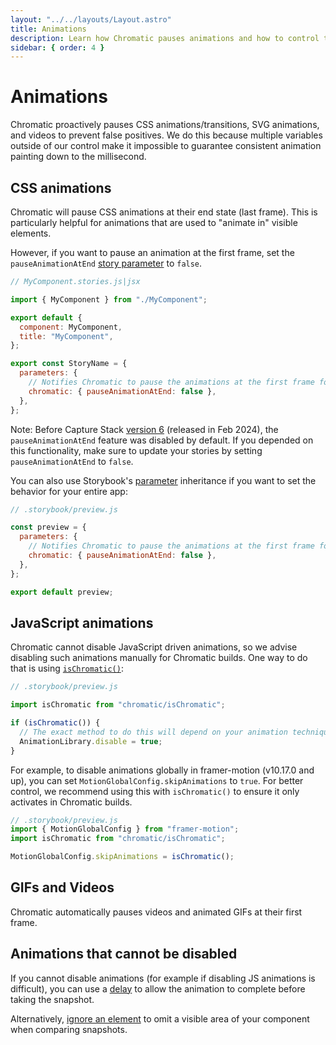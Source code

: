 ```yaml
---
layout: "../../layouts/Layout.astro"
title: Animations
description: Learn how Chromatic pauses animations and how to control the behavior
sidebar: { order: 4 }
---
```


# Animations

Chromatic proactively pauses CSS animations/transitions, SVG animations, and videos to prevent false positives. We do this because multiple variables outside of our control make it impossible to guarantee consistent animation painting down to the millisecond.

## CSS animations

Chromatic will pause CSS animations at their end state (last frame). This is particularly helpful for animations that are used to "animate in" visible elements.

However, if you want to pause an animation at the first frame, set the `pauseAnimationAtEnd` [story parameter](https://storybook.js.org/docs/react/writing-stories/parameters#story-parameters) to `false`.

```js
// MyComponent.stories.js|jsx

import { MyComponent } from "./MyComponent";

export default {
  component: MyComponent,
  title: "MyComponent",
};

export const StoryName = {
  parameters: {
    // Notifies Chromatic to pause the animations at the first frame for this specific story.
    chromatic: { pauseAnimationAtEnd: false },
  },
};
```

<div class="aside">

Note: Before Capture Stack [version 6](/docs/infrastructure-release-notes#version-6) (released in Feb 2024), the `pauseAnimationAtEnd` feature was disabled by default. If you depended on this functionality, make sure to update your stories by setting `pauseAnimationAtEnd` to `false`.

</div>

You can also use Storybook's [parameter](https://storybook.js.org/docs/react/writing-stories/parameters#global-parameters) inheritance if you want to set the behavior for your entire app:

```js
// .storybook/preview.js

const preview = {
  parameters: {
    // Notifies Chromatic to pause the animations at the first frame for all stories.
    chromatic: { pauseAnimationAtEnd: false },
  },
};

export default preview;
```

## JavaScript animations

Chromatic cannot disable JavaScript driven animations, so we advise disabling such animations manually for Chromatic builds. One way to do that is using [`isChromatic()`](/docs/ischromatic):

```js
// .storybook/preview.js

import isChromatic from "chromatic/isChromatic";

if (isChromatic()) {
  // The exact method to do this will depend on your animation techniques.
  AnimationLibrary.disable = true;
}
```

For example, to disable animations globally in framer-motion (v10.17.0 and up), you can set `MotionGlobalConfig.skipAnimations` to `true`. For better control, we recommend using this with `isChromatic()` to ensure it only activates in Chromatic builds.

```js
// .storybook/preview.js
import { MotionGlobalConfig } from "framer-motion";
import isChromatic from "chromatic/isChromatic";

MotionGlobalConfig.skipAnimations = isChromatic();
```

## GIFs and Videos

Chromatic automatically pauses videos and animated GIFs at their first frame.

## Animations that cannot be disabled

If you cannot disable animations (for example if disabling JS animations is difficult), you can use a [delay](/docs/delay) to allow the animation to complete before taking the snapshot.

Alternatively, [ignore an element](/docs/ignoring-elements) to omit a visible area of your component when comparing snapshots.
